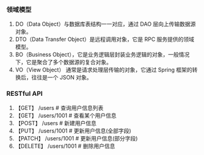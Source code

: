 

### 领域模型

1. DO（Data Object）与数据库表结构一一对应，通过 DAO 层向上传输数据源对象。
2. DTO（Data Transfer Object）是远程调用对象，它是 RPC 服务提供的领域模型。
3. BO（Business Object），它是业务逻辑层封装业务逻辑的对象，一般情况下，它是聚合了多个数据源的复合对象。
4. VO（View Object） 通常是请求处理层传输的对象，它通过 Spring 框架的转换后，往往是一个 JSON 对象。

### RESTful API

1. 【GET】          /users                 # 查询用户信息列表
2. 【GET】          /users/1001            # 查看某个用户信息
3. 【POST】         /users                 # 新建用户信息
4. 【PUT】          /users/1001            # 更新用户信息(全部字段)
5. 【PATCH】        /users/1001            # 更新用户信息(部分字段)
6. 【DELETE】       /users/1001            # 删除用户信息

